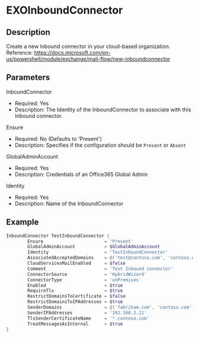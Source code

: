 # EXOInboundConnector

## Description

Create a new Inbound connector in your cloud-based organization.
Reference: https://docs.microsoft.com/en-us/powershell/module/exchange/mail-flow/new-inboundconnector

## Parameters

InboundConnector

- Required: Yes
- Description: The Identity of the InboundConnector to associate
with this Inbound connector.

Ensure

- Required: No (Defaults to 'Present')
- Description: Specifies if the configuration should be `Present` or `Absent`

GlobalAdminAccount

- Required: Yes
- Description: Credentials of an Office365 Global Admin

Identity

- Required: Yes
- Description: Name of the InboundConnector

## Example

```PowerShell
InboundConnector TestInboundConnector {
        Ensure                       = 'Present'
        GlobalAdminAccount           = $GlobalAdminAccount
        Identity                     = 'TestInboundConnector'
        AssociatedAcceptedDomains    = @('test@contoso.com', 'contoso.org')
        CloudServicesMailEnabled     = $false
        Comment                      = 'Test Inbound connector'
        ConnectorSource              = 'HybridWizard'
        ConnectorType                = 'onPremises'
        Enabled                      = $true
        RequireTls                   = $true
        RestrictDomainsToCertificate = $false
        RestrictDomainsToIPAddresses = $true
        SenderDomains                = @('fabrikam.com', 'contoso.com')
        SenderIPAddresses            = '192.168.2.11'
        TlsSenderCertificateName     = '*.contoso.com'
        TreatMessagesAsInternal      = $true
}
```

